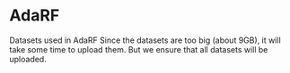 # AdaRF
Datasets used in AdaRF
Since the datasets are too big (about 9GB), it will take some time to upload them. But we ensure that all datasets will be uploaded.
